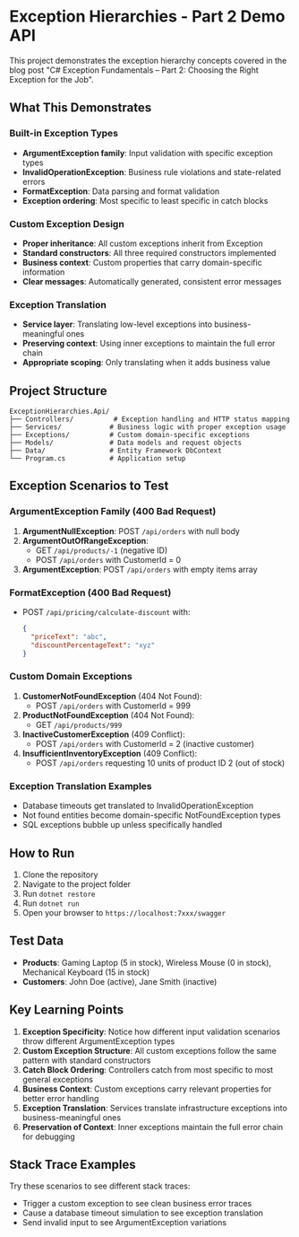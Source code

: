 ﻿# Exception Hierarchies - Part 2 Demo API

This project demonstrates the exception hierarchy concepts covered in the blog post "C# Exception Fundamentals – Part 2: Choosing the Right Exception for the Job".

## What This Demonstrates

### Built-in Exception Types
- **ArgumentException family**: Input validation with specific exception types
- **InvalidOperationException**: Business rule violations and state-related errors
- **FormatException**: Data parsing and format validation
- **Exception ordering**: Most specific to least specific in catch blocks

### Custom Exception Design
- **Proper inheritance**: All custom exceptions inherit from Exception
- **Standard constructors**: All three required constructors implemented
- **Business context**: Custom properties that carry domain-specific information
- **Clear messages**: Automatically generated, consistent error messages

### Exception Translation
- **Service layer**: Translating low-level exceptions into business-meaningful ones
- **Preserving context**: Using inner exceptions to maintain the full error chain
- **Appropriate scoping**: Only translating when it adds business value

## Project Structure

```
ExceptionHierarchies.Api/
├── Controllers/          # Exception handling and HTTP status mapping
├── Services/            # Business logic with proper exception usage
├── Exceptions/          # Custom domain-specific exceptions
├── Models/              # Data models and request objects
├── Data/                # Entity Framework DbContext
└── Program.cs           # Application setup
```

## Exception Scenarios to Test

### ArgumentException Family (400 Bad Request)
1. **ArgumentNullException**: POST `/api/orders` with null body
2. **ArgumentOutOfRangeException**: 
   - GET `/api/products/-1` (negative ID)
   - POST `/api/orders` with CustomerId = 0
3. **ArgumentException**: POST `/api/orders` with empty items array

### FormatException (400 Bad Request)
- POST `/api/pricing/calculate-discount` with:
  ```json
  {
    "priceText": "abc",
    "discountPercentageText": "xyz"
  }
  ```

### Custom Domain Exceptions
1. **CustomerNotFoundException** (404 Not Found):
   - POST `/api/orders` with CustomerId = 999
2. **ProductNotFoundException** (404 Not Found):
   - GET `/api/products/999`
3. **InactiveCustomerException** (409 Conflict):
   - POST `/api/orders` with CustomerId = 2 (inactive customer)
4. **InsufficientInventoryException** (409 Conflict):
   - POST `/api/orders` requesting 10 units of product ID 2 (out of stock)

### Exception Translation Examples
- Database timeouts get translated to InvalidOperationException
- Not found entities become domain-specific NotFoundException types
- SQL exceptions bubble up unless specifically handled

## How to Run

1. Clone the repository
2. Navigate to the project folder
3. Run `dotnet restore`
4. Run `dotnet run`
5. Open your browser to `https://localhost:7xxx/swagger`

## Test Data

- **Products**: Gaming Laptop (5 in stock), Wireless Mouse (0 in stock), Mechanical Keyboard (15 in stock)
- **Customers**: John Doe (active), Jane Smith (inactive)

## Key Learning Points

1. **Exception Specificity**: Notice how different input validation scenarios throw different ArgumentException types
2. **Custom Exception Structure**: All custom exceptions follow the same pattern with standard constructors
3. **Catch Block Ordering**: Controllers catch from most specific to most general exceptions
4. **Business Context**: Custom exceptions carry relevant properties for better error handling
5. **Exception Translation**: Services translate infrastructure exceptions into business-meaningful ones
6. **Preservation of Context**: Inner exceptions maintain the full error chain for debugging

## Stack Trace Examples

Try these scenarios to see different stack traces:
- Trigger a custom exception to see clean business error traces
- Cause a database timeout simulation to see exception translation
- Send invalid input to see ArgumentException variations
